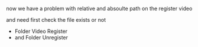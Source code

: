 now we have a problem with relative and absoulte path on the register video 

and need first check the file exists or not 

- Folder Video Register
- and Folder Unregister
